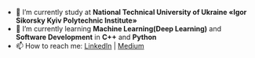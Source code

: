 - 🔭 I’m currently study at **National Technical University of Ukraine «Igor Sikorsky Kyiv Polytechnic Institute»**
- 🌱 I’m currently learning **Machine Learning(Deep Learning)** and **Software Development** in **C++** and **Python**
- 📫 How to reach me: [LinkedIn](https://www.linkedin.com/in/daniil-trotsenko-41436b177/) | [Medium](https://medium.com/@danik_tro)
